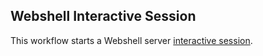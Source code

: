 ## Webshell Interactive Session
This workflow starts a Webshell server [interactive session](https://github.com/parallelworks/interactive_session/blob/main/README.md).

